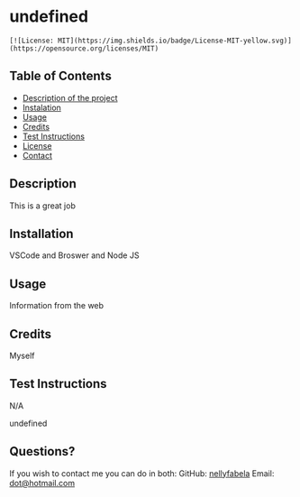 # undefined
    [![License: MIT](https://img.shields.io/badge/License-MIT-yellow.svg)](https://opensource.org/licenses/MIT)
## Table of Contents
* [Description of the project](#description)
* [Instalation](#instalation)
* [Usage](#usage)
* [Credits](#credits)
* [Test Instructions](#test-instructions)
* [License](#license)
* [Contact](#contact)

## Description
This is a great job

## Installation
VSCode and Broswer and Node JS

## Usage
Information from the web

## Credits
Myself

## Test Instructions
N/A

undefined

## Questions?
If you wish to contact me you can do in both:
GitHub: [nellyfabela](https://github.com/nellyfabela)
Email: dot@hotmail.com    
